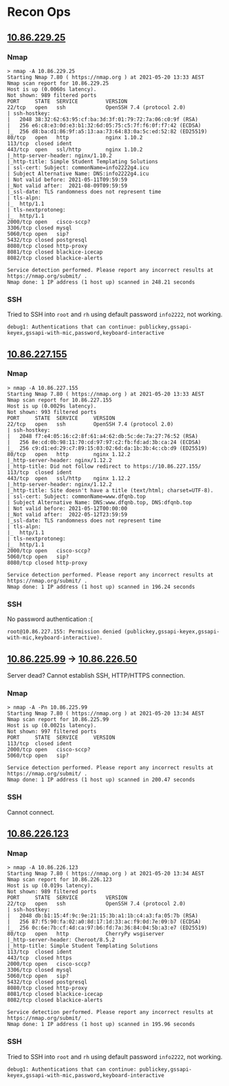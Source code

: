 # Recon Ops
## [10.86.229.25](https://10.86.229.25)
### Nmap
```
> nmap -A 10.86.229.25
Starting Nmap 7.80 ( https://nmap.org ) at 2021-05-20 13:33 AEST
Nmap scan report for 10.86.229.25
Host is up (0.0060s latency).
Not shown: 989 filtered ports
PORT     STATE  SERVICE         VERSION
22/tcp   open   ssh             OpenSSH 7.4 (protocol 2.0)
| ssh-hostkey: 
|   2048 38:32:62:63:95:cf:ba:3d:3f:01:79:72:7a:06:c0:9f (RSA)
|   256 e6:c8:e3:0d:e3:b1:32:6d:05:75:c5:7f:f6:0f:f7:42 (ECDSA)
|_  256 d8:ba:d1:86:9f:a5:13:aa:73:64:83:0a:5c:ed:52:82 (ED25519)
80/tcp   open   http            nginx 1.10.2
113/tcp  closed ident
443/tcp  open   ssl/http        nginx 1.10.2
|_http-server-header: nginx/1.10.2
|_http-title: Simple Student Templating Solutions
| ssl-cert: Subject: commonName=info2222g4.icu
| Subject Alternative Name: DNS:info2222g4.icu
| Not valid before: 2021-05-11T09:59:59
|_Not valid after:  2021-08-09T09:59:59
|_ssl-date: TLS randomness does not represent time
| tls-alpn: 
|_  http/1.1
| tls-nextprotoneg: 
|_  http/1.1
2000/tcp open   cisco-sccp?
3306/tcp closed mysql
5060/tcp open   sip?
5432/tcp closed postgresql
8080/tcp closed http-proxy
8081/tcp closed blackice-icecap
8082/tcp closed blackice-alerts

Service detection performed. Please report any incorrect results at https://nmap.org/submit/ .
Nmap done: 1 IP address (1 host up) scanned in 248.21 seconds
```

### SSH
Tried to SSH into `root` and `rh` using default password `info2222`, not working.

`debug1: Authentications that can continue: publickey,gssapi-keyex,gssapi-with-mic,password,keyboard-interactive`

## [10.86.227.155](http://10.86.227.155)
### Nmap
```
> nmap -A 10.86.227.155
Starting Nmap 7.80 ( https://nmap.org ) at 2021-05-20 13:33 AEST
Nmap scan report for 10.86.227.155
Host is up (0.0029s latency).
Not shown: 993 filtered ports
PORT     STATE  SERVICE     VERSION
22/tcp   open   ssh         OpenSSH 7.4 (protocol 2.0)
| ssh-hostkey: 
|   2048 f7:e4:05:16:c2:8f:61:a4:62:db:5c:de:7a:27:76:52 (RSA)
|   256 8e:cd:0b:98:11:70:cd:97:97:c2:fb:fd:ad:3b:ca:24 (ECDSA)
|_  256 c9:d1:ed:29:c7:89:15:03:02:6d:da:1b:3b:4c:cb:d9 (ED25519)
80/tcp   open   http        nginx 1.12.2
|_http-server-header: nginx/1.12.2
|_http-title: Did not follow redirect to https://10.86.227.155/
113/tcp  closed ident
443/tcp  open   ssl/http    nginx 1.12.2
|_http-server-header: nginx/1.12.2
|_http-title: Site doesn't have a title (text/html; charset=UTF-8).
| ssl-cert: Subject: commonName=www.dfqnb.top
| Subject Alternative Name: DNS:www.dfqnb.top, DNS:dfqnb.top
| Not valid before: 2021-05-12T00:00:00
|_Not valid after:  2022-05-12T23:59:59
|_ssl-date: TLS randomness does not represent time
| tls-alpn: 
|_  http/1.1
| tls-nextprotoneg: 
|_  http/1.1
2000/tcp open   cisco-sccp?
5060/tcp open   sip?
8080/tcp closed http-proxy

Service detection performed. Please report any incorrect results at https://nmap.org/submit/ .
Nmap done: 1 IP address (1 host up) scanned in 196.24 seconds
```

### SSH
No password authentication :(

`root@10.86.227.155: Permission denied (publickey,gssapi-keyex,gssapi-with-mic,keyboard-interactive).`

## [10.86.225.99](http://10.86.225.99) -> [10.86.226.50](http://10.86.226.50)
Server dead? Cannot establish SSH, HTTP/HTTPS connection.
### Nmap
```
> nmap -A -Pn 10.86.225.99
Starting Nmap 7.80 ( https://nmap.org ) at 2021-05-20 13:34 AEST
Nmap scan report for 10.86.225.99
Host is up (0.0021s latency).
Not shown: 997 filtered ports
PORT     STATE  SERVICE     VERSION
113/tcp  closed ident
2000/tcp open   cisco-sccp?
5060/tcp open   sip?

Service detection performed. Please report any incorrect results at https://nmap.org/submit/ .
Nmap done: 1 IP address (1 host up) scanned in 200.47 seconds
```
### SSH
Cannot connect.

## [10.86.226.123](http://10.86.226.123)
### Nmap
```
> nmap -A 10.86.226.123
Starting Nmap 7.80 ( https://nmap.org ) at 2021-05-20 13:34 AEST
Nmap scan report for 10.86.226.123
Host is up (0.019s latency).
Not shown: 989 filtered ports
PORT     STATE  SERVICE         VERSION
22/tcp   open   ssh             OpenSSH 7.4 (protocol 2.0)
| ssh-hostkey: 
|   2048 db:b1:15:4f:9c:9e:21:15:3b:a1:1b:c4:a3:fa:05:7b (RSA)
|   256 87:f5:90:fa:02:a0:8d:17:1d:33:ac:f9:0d:7e:09:b7 (ECDSA)
|_  256 0c:6e:7b:cf:4d:ca:97:b6:fd:7a:36:84:04:5b:a3:e7 (ED25519)
80/tcp   open   http            CherryPy wsgiserver
|_http-server-header: Cheroot/8.5.2
|_http-title: Simple Student Templating Solutions
113/tcp  closed ident
443/tcp  closed https
2000/tcp open   cisco-sccp?
3306/tcp closed mysql
5060/tcp open   sip?
5432/tcp closed postgresql
8080/tcp closed http-proxy
8081/tcp closed blackice-icecap
8082/tcp closed blackice-alerts

Service detection performed. Please report any incorrect results at https://nmap.org/submit/ .
Nmap done: 1 IP address (1 host up) scanned in 195.96 seconds
```

### SSH
Tried to SSH into `root` and `rh` using default password `info2222`, not working.

`debug1: Authentications that can continue: publickey,gssapi-keyex,gssapi-with-mic,password,keyboard-interactive
`
